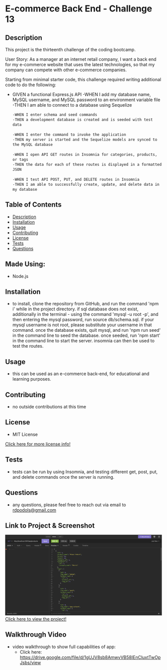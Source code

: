# E-commerce Back End - Challenge 13

## Description
This project is the thirteenth challenge of the coding bootcamp.

User Story: As a manager at an internet retail company, I want a back end for my e-commerce website that uses the latest technologies, so that my company can compete with other e-commerce companies.

Starting from minimal starter code, this challenge required writing additional code to do the following:
*   GIVEN a functional Express.js API
        -WHEN I add my database name, MySQL username, and MySQL password to an environment variable file
        -THEN I am able to connect to a database using Sequelize

        -WHEN I enter schema and seed commands
        -THEN a development database is created and is seeded with test data

        -WHEN I enter the command to invoke the application
        -THEN my server is started and the Sequelize models are synced to the MySQL database

        -WHEN I open API GET routes in Insomnia for categories, products, or tags
        -THEN the data for each of these routes is displayed in a formatted JSON

        -WHEN I test API POST, PUT, and DELETE routes in Insomnia
        -THEN I am able to successfully create, update, and delete data in my database

## Table of Contents
- [Description](#description)
- [Installation](#installation)
- [Usage](#usage)
- [Contributing](#contributing)
- [License](#license)
- [Tests](#tests)
- [Questions](#questions)

## Made Using:
* Node.js

## Installation
* to install, clone the repository from GitHub, and run the command 'npm i' while in the project directory.  if sql database does not exist, additionally in the terminal - using the command 'mysql -u root -p', and then entering the mysql password, run source db/schema.sql.  if your mysql username is not root, please substitute your username in that command.  once the database exists, quit mysql, and run 'npm run seed' in the command line to seed the database.  once seeded, run 'npm start' in the command line to start the server.  insomnia can then be used to test the routes.

## Usage
* this can be used as an e-commerce back-end, for educational and learning purposes.

## Contributing
* no outside contributions at this time

## License
* MIT License

[Click here for more license info!](https://choosealicense.com/licenses/mit/)

## Tests
* tests can be run by using Insomnia, and testing different get, post, put, and delete commands once the server is running.

## Questions
* any questions, please feel free to reach out via email to rdpodols@gmail.com

## Link to Project & Screenshot
![E-commerece-back-end Screenshot)](/assets/images/applicationImage1.png)
[Click here to view the project!](https://rpodols.github.io/e-commerce-back-end/)

## Walkthrough Video
* video walkthrough to show full capabilities of app:
    - Click here: https://drive.google.com/file/d/1gUJV8sb8AmwvVB58IEnCluxtTwOpJsbs/view
